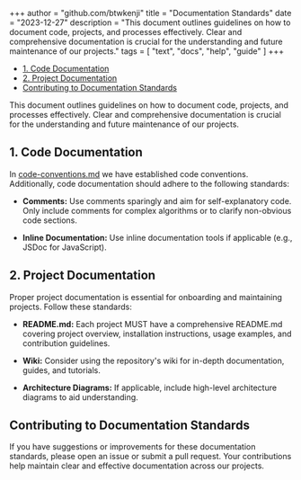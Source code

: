 +++
author = "github.com/btwkenji"
title = "Documentation Standards"
date = "2023-12-27"
description = "This document outlines guidelines on how to document code, projects, and processes effectively. Clear and comprehensive documentation is crucial for the understanding and future maintenance of our projects."
tags = [
    "text",
    "docs",
    "help",
    "guide"
]
+++

<!--toc:start-->
- [1. Code Documentation](#1-code-documentation)
- [2. Project Documentation](#2-project-documentation)
- [Contributing to Documentation Standards](#contributing-to-documentation-standards)
<!--toc:end-->

This document outlines guidelines on how to document code, projects, and processes effectively. Clear and comprehensive documentation is crucial for the understanding and future maintenance of our projects.

## 1. Code Documentation

In [code-conventions.md](/docs/code-conventions) we have established code conventions. Additionally, code documentation should adhere to the following standards:

- **Comments:** Use comments sparingly and aim for self-explanatory code. Only include comments for complex algorithms or to clarify non-obvious code sections.

- **Inline Documentation:** Use inline documentation tools if applicable (e.g., JSDoc for JavaScript).

## 2. Project Documentation

Proper project documentation is essential for onboarding and maintaining projects. Follow these standards:

- **README.md:** Each project MUST have a comprehensive README.md covering project overview, installation instructions, usage examples, and contribution guidelines.

- **Wiki:** Consider using the repository's wiki for in-depth documentation, guides, and tutorials.

- **Architecture Diagrams:** If applicable, include high-level architecture diagrams to aid understanding.

## Contributing to Documentation Standards

If you have suggestions or improvements for these documentation standards, please open an issue or submit a pull request. Your contributions help maintain clear and effective documentation across our projects.
